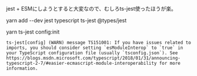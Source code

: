 jest + ESMにしようとすると大変なので、むしろts-jest使ったほうが楽。

yarn add --dev jest typescript ts-jest @types/jest

yarn ts-jest config:init

```
ts-jest[config] (WARN) message TS151001: If you have issues related to imports, you should consider setting `esModuleInterop` to `true` in your TypeScript configuration file (usually `tsconfig.json`). See https://blogs.msdn.microsoft.com/typescript/2018/01/31/announcing-typescript-2-7/#easier-ecmascript-module-interoperability for more information.
```
